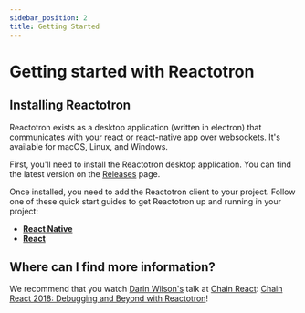 ```yaml
---
sidebar_position: 2
title: Getting Started
---
```


# Getting started with Reactotron

## Installing Reactotron

Reactotron exists as a desktop application (written in electron) that communicates with your react or react-native app over websockets. It's available for macOS, Linux, and Windows.

First, you'll need to install the Reactotron desktop application. You can find the latest version on the [Releases](https://github.com/infinitered/reactotron/releases?q=reactotron-app&expanded=true) page.

Once installed, you need to add the Reactotron client to your project. Follow one of these quick start guides to get Reactotron up and running in your project:

- [**React Native**](./react-native.md#installing-reactotronapp)
- [**React**](./react-js.md#installing-reactotronapp)

## Where can I find more information?

We recommend that you watch [Darin Wilson's](https://github.com/darinwilson) talk at [Chain React](https://chainreactconf.com/): [Chain React 2018: Debugging and Beyond with Reactotron](https://www.youtube.com/watch?v=UiPo9A9k7xc)!
